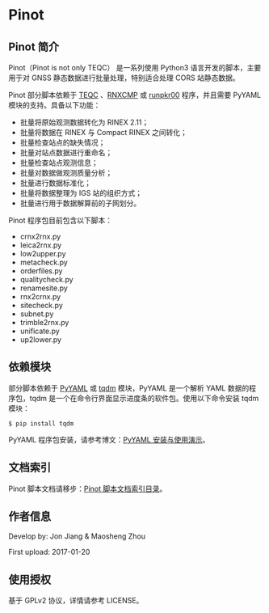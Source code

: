 # Pinot

## Pinot 简介
Pinot（Pinot is not only TEQC） 是一系列使用 Python3 语言开发的脚本，主要用于对 GNSS 静态数据进行批量处理，特别适合处理 CORS 站静态数据。

Pinot 部分脚本依赖于 [TEQC][1] 、[RNXCMP][2] 或 [runpkr00][3] 程序，并且需要 PyYAML 模块的支持。具备以下功能：

- 批量将原始观测数据转化为 RINEX 2.11；
- 批量将数据在 RINEX 与 Compact RINEX 之间转化；
- 批量检查站点的缺失情况；
- 批量对站点数据进行重命名；
- 批量检查站点观测信息；
- 批量对数据做观测质量分析；
- 批量进行数据标准化；
- 批量将数据整理为 IGS 站的组织方式；
- 批量进行用于数据解算前的子网划分。

Pinot 程序包目前包含以下脚本：

- crnx2rnx.py
- leica2rnx.py
- low2upper.py
- metacheck.py
- orderfiles.py
- qualitycheck.py
- renamesite.py
- rnx2crnx.py
- sitecheck.py
- subnet.py
- trimble2rnx.py
- unificate.py
- up2lower.py

## 依赖模块
部分脚本依赖于 [PyYAML][4] 或 [tqdm][5] 模块，PyYAML 是一个解析 YAML 数据的程序包，tqdm 是一个在命令行界面显示进度条的软件包。使用以下命令安装 tqdm 模块：

```
$ pip install tqdm
```

PyYAML 程序包安装，请参考博文：[PyYAML 安装与使用演示][6]。

## 文档索引
Pinot 脚本文档请移步：[Pinot 脚本文档索引目录][7]。

## 作者信息
Develop by: Jon Jiang & Maosheng Zhou

First upload: 2017-01-20

## 使用授权
基于 GPLv2 协议，详情请参考 LICENSE。

[1]: https://www.unavco.org/software/data-processing/teqc/teqc.html
[2]: http://terras.gsi.go.jp/ja/crx2rnx.html
[3]: http://kb.unavco.org/kb/article/trimble-runpkr00-v5-40-latest-version-mac-osx-10-7-windows-xp-7-linux-solaris-744.html
[4]: http://pyyaml.org/
[5]: https://pypi.python.org/pypi/tqdm
[6]: http://gnss.help/2016/12/01/install-pyyaml/
[7]: http://gnss.help/2017/02/16/pinot-content/